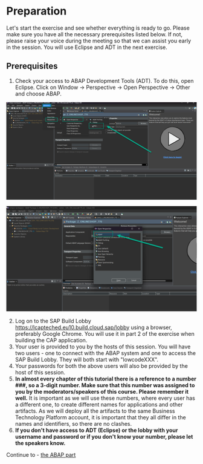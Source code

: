 # Preparation

Let's start the exercise and see whether everything is ready to go.
Please make sure you have all the necessary prerequisites listed below. If not, please raise your voice during the meeting so that we can assist you early in the session. You will use Eclipse and ADT in the next exercise.

## Prerequisites

1. Check your access to ABAP Development Tools (ADT). To do this, open Eclipse. Click on Window -> Perspective -> Open Perspective -> Other and choose ABAP.

![](images/eclipse_open_pers.png)

![](images/open_abap.png)

2. Log on to the SAP Build Lobby https://lcapteched.eu10.build.cloud.sap/lobby using a browser, preferably Google Chrome. You will use it in part 2 of the exercise when building the CAP application.
3. Your user is provided to you by the hosts of this session. You will have two users - one to connect with the ABAP system and one to access the SAP Build Lobby. They will both start with "lowcodeXXX".
4. Your passwords for both the above users will also be provided by the host of this session.
5. **In almost every chapter of this tutorial there is a reference to a number ###, so a 3-digit number. Make sure that this number was assigned to you by the moderators/speakers of this course. Please remember it well.** It is important as we will use these numbers, where every user has a different one, to create different names for applications and other artifacts. As we will deploy all the artifacts to the same Business Technology Platform account, it is important that they all differ in the names and identifiers, so there are no clashes.
6. **If you don't have access to ADT (Eclipse) or the lobby with your username and password or if you don't know your number, please let the speakers know.**

Continue to - [the ABAP part](../rap/README.md) 
